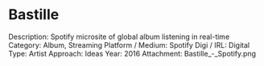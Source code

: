 # Bastille

Description: Spotify microsite of global album listening in real-time
Category: Album, Streaming
Platform / Medium: Spotify
Digi / IRL: Digital
Type: Artist
Approach: Ideas
Year: 2016
Attachment: Bastille_-_Spotify.png